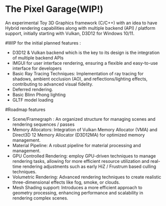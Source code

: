 # The Pixel Garage(WIP!)

An experimental Toy 3D Graphics framework (C/C++) with an idea to have Hybrid rendering capabilities along with multiple backend (API) / platform support, initially starting with Vulkan, D3D12 for Windows 10/11. 

#WIP for the initial planned features :
* D3D12 & Vulkan backend which is the key to its design is the integration of multiple backend APIs
* IMGUI for user interface rendering, ensuring a flexible and easy-to-use interface for developers
* Basic Ray Tracing Techniques: Implementation of ray tracing for shadows, ambient occlusion (AO), and reflections/lighting effects, contributing to advanced visual fidelity.
* Deferred rendering.
* Basic Blinn Phong lighting
* GLTF model loading

#Roadmap features
* Scene/Framegraph : An organized structure for managing scenes and rendering sequences / passes
* Memory Allocators: Integration of Vulkan Memory Allocator (VMA) and Direct3D 12 Memory Allocator (D3D12MA) for optimized memory management.
* Material Pipeline: A robust pipeline for material processing and management.
* GPU Controlled Rendering: employ GPU-driven techniques to manage rendering tasks, allowing for more efficient resource utilization and real-time rendering adjustments such as early HiZ / Frustrum based culling techniques.
* Volumetric Rendering: Advanced rendering techniques to create realistic three-dimensional effects like fog, smoke, or clouds.
* Mesh Shading support: Introduces a more efficient approach to geometry processing, enhancing performance and scalability in rendering complex scenes.

